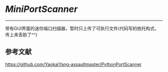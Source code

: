 # *MiniPortScanner*

--------------------------
带有GUI界面的迷你端口扫描器，暂时只上传了可执行文件(代码写的依托构式，传上来丢脸了^^)









**参考文献**
--------------------------
https://github.com/YaokaiYang-assaultmaster/PythonPortScanner
